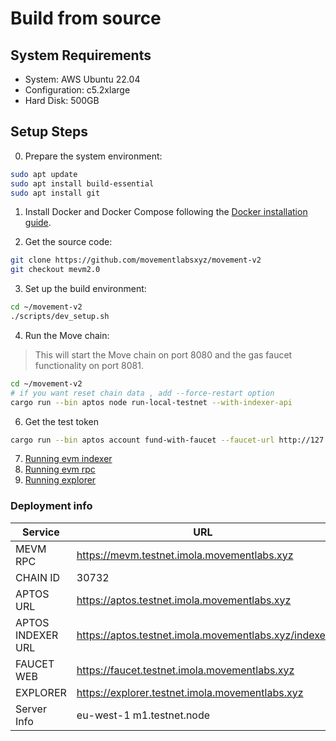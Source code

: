 # Build from source

## System Requirements
- System: AWS Ubuntu 22.04
- Configuration: c5.2xlarge
- Hard Disk: 500GB

## Setup Steps
0. Prepare the system environment:
```bash
sudo apt update
sudo apt install build-essential
sudo apt install git
```

1. Install Docker and Docker Compose following the [Docker installation guide](https://docs.docker.com/engine/install/ubuntu/).

2. Get the source code:
```bash
git clone https://github.com/movementlabsxyz/movement-v2
git checkout mevm2.0
```

3. Set up the build environment:
```bash
cd ~/movement-v2
./scripts/dev_setup.sh
```

4. Run the Move chain:
> This will start the Move chain on port 8080 and the gas faucet functionality on port 8081.
```bash
cd ~/movement-v2
# if you want reset chain data , add --force-restart option
cargo run --bin aptos node run-local-testnet --with-indexer-api 

```
6. Get the test token
```bash
cargo run --bin aptos account fund-with-faucet --faucet-url http://127.0.0.1:8081 --url http://127.0.0.1:8080 --account 0x51db4a29acaa390e45422f031e1f10acb88c2422ac79bac2102c285ed959ebbf --amount 10000000000
```
7. [Running evm indexer ](./infrastructure/evm-indexer/)
8. [Running evm rpc](./infrastructure/evm-rpc/)
9. [Running explorer](./infrastructure/explorer/)


### Deployment info

| Service                | URL                                              |
|------------------------|--------------------------------------------------|
| MEVM RPC               | https://mevm.testnet.imola.movementlabs.xyz |
| CHAIN ID               | 30732                                            |
| APTOS URL              | https://aptos.testnet.imola.movementlabs.xyz |
| APTOS INDEXER URL      | https://aptos.testnet.imola.movementlabs.xyz/indexer |
| FAUCET WEB             | https://faucet.testnet.imola.movementlabs.xyz |
| EXPLORER               | https://explorer.testnet.imola.movementlabs.xyz |
| Server Info            | eu-west-1 m1.testnet.node  


